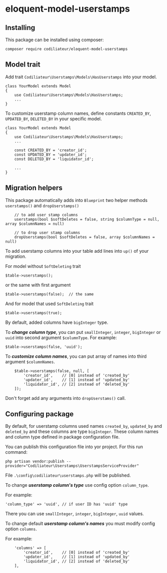 # eloquent-model-userstamps

## Installing

This package can be installed using composer:

    composer require codiliateur/eloquent-model-userstamps

## Model trait

Add trait `Codiliateur\Userstamps\Models\HasUserstamps` into your model.

```
class YourModel extends Model
{
    use Codiliateur\Userstamps\Models\HasUserstamps;
    ...
}    
```

To customize userstamp column names, define constants `CREATED_BY`, `UPDATED_BY`, `DELETED_BY` in your specific model.

```
class YourModel extends Model
{
    use Codiliateur\Userstamps\Models\HasUserstamps;
    ...
    
    const CREATED_BY = 'creator_id';
    const UPDATED_BY = 'updater_id';
    const DELETED_BY = 'liquidator_id';
    
    ...
}    
```

## Migration helpers

This package automatically adds into `Blueprint` two helper methods `userstamps()` and `dropUserstamps()`

```
    // to add user stamp columns
    userstamps(bool $softDeletes = false, string $columnType = null, array $columnNames = null)

    // to drop user stamp columns
    dropUserstamps(bool $softDeletes = false, array $columnNames = null)
```

To add userstamp columns into your table add lines into `up()` of your migration.

For model without `SoftDeleting` trait

    $table->userstamps();

or the same with first argument 

    $table->userstamps(false);  // the same

And for model that used `SoftDeleting` trait

    $table->userstamps(true);

By default, added columns have `bigInteger` type. 

To ***change column type***, you can put `smallInteger`, `integer`, `bigInteger` or `uuid` into second argument `$columnType`.
For example:

    $table->userstamps(false, 'uuid');


To ***customize column names***, you can put array of names into third argument `$columnNames`. 

```
    $table->userstamps(false, null, [
        'creator_id',    // [0] instead of 'created_by'
        'updater_id',    // [1] instead of 'updated_by'
        'liquidator_id', // [2] instead of 'deleted_by'
    ]);
```

Don't forget add any arguments into `dropUserstams()` call.

## Configuring package

By default, for userstamp columns used names `created_by`, `updated_by` and `deleted_by` 
and these columns are type `bigInteger`. These column names and column type defined in package configuration file. 

You can publish this configuration file into yor project. For this run command:

    php artisan vendor:publish --provider="Codiliateur\Userstamps\UserstampsServiceProvider"

File `.\config\codiliateur\userstamps.php` will be published.

To change ***userstamp column's type*** use config option `column_type`. 

For example:

    'column_type' => 'uuid', // if user ID has 'uuid' type

There you can use `smallInteger`, `integer`, `bigInteger`, `uuid` values.

To change default ***userstamp column's names*** you must modify config option `columns`.

For example:

```
    'columns' => [
        'creator_id',    // [0] instead of 'created_by'
        'updater_id',    // [1] instead of 'updated_by'
        'liquidator_id', // [2] instead of 'deleted_by'
    ],
```
    